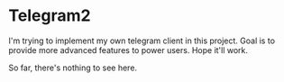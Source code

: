 # Telegram2
I'm trying to implement my own telegram client in this project. Goal is to provide more advanced features to power users. Hope it'll work.

So far, there's nothing to see here.
